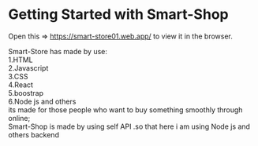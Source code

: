 # Getting Started with Smart-Shop

Open this => https://smart-store01.web.app/ to view it in the browser.

Smart-Store has made by use:\
1.HTML\
2.Javascript\
3.CSS\
4.React\
5.boostrap\
6.Node js and others\
its made for those people who want to buy something smoothly through online;\
Smart-Shop is made by using self API .so that here i am using Node js and others backend

